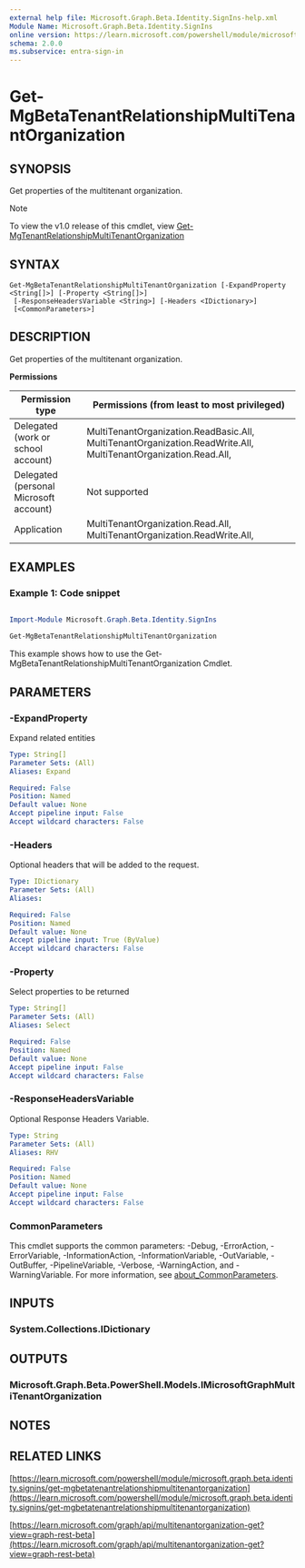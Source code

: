 ```yaml
---
external help file: Microsoft.Graph.Beta.Identity.SignIns-help.xml
Module Name: Microsoft.Graph.Beta.Identity.SignIns
online version: https://learn.microsoft.com/powershell/module/microsoft.graph.beta.identity.signins/get-mgbetatenantrelationshipmultitenantorganization
schema: 2.0.0
ms.subservice: entra-sign-in
---
```


# Get-MgBetaTenantRelationshipMultiTenantOrganization

## SYNOPSIS
Get properties of the multitenant organization.

> [!NOTE]
> To view the v1.0 release of this cmdlet, view [Get-MgTenantRelationshipMultiTenantOrganization](/powershell/module/Microsoft.Graph.Identity.SignIns/Get-MgTenantRelationshipMultiTenantOrganization?view=graph-powershell-1.0)

## SYNTAX

```
Get-MgBetaTenantRelationshipMultiTenantOrganization [-ExpandProperty <String[]>] [-Property <String[]>]
 [-ResponseHeadersVariable <String>] [-Headers <IDictionary>]
 [<CommonParameters>]
```

## DESCRIPTION
Get properties of the multitenant organization.

**Permissions**

| Permission type | Permissions (from least to most privileged) |
| --------------- | ------------------------------------------  |
| Delegated (work or school account) | MultiTenantOrganization.ReadBasic.All, MultiTenantOrganization.ReadWrite.All, MultiTenantOrganization.Read.All,  |
| Delegated (personal Microsoft account) | Not supported |
| Application | MultiTenantOrganization.Read.All, MultiTenantOrganization.ReadWrite.All,  |

## EXAMPLES
### Example 1: Code snippet

```powershell

Import-Module Microsoft.Graph.Beta.Identity.SignIns

Get-MgBetaTenantRelationshipMultiTenantOrganization

```
This example shows how to use the Get-MgBetaTenantRelationshipMultiTenantOrganization Cmdlet.


## PARAMETERS

### -ExpandProperty
Expand related entities

```yaml
Type: String[]
Parameter Sets: (All)
Aliases: Expand

Required: False
Position: Named
Default value: None
Accept pipeline input: False
Accept wildcard characters: False
```

### -Headers
Optional headers that will be added to the request.

```yaml
Type: IDictionary
Parameter Sets: (All)
Aliases:

Required: False
Position: Named
Default value: None
Accept pipeline input: True (ByValue)
Accept wildcard characters: False
```

### -Property
Select properties to be returned

```yaml
Type: String[]
Parameter Sets: (All)
Aliases: Select

Required: False
Position: Named
Default value: None
Accept pipeline input: False
Accept wildcard characters: False
```

### -ResponseHeadersVariable
Optional Response Headers Variable.

```yaml
Type: String
Parameter Sets: (All)
Aliases: RHV

Required: False
Position: Named
Default value: None
Accept pipeline input: False
Accept wildcard characters: False
```

### CommonParameters
This cmdlet supports the common parameters: -Debug, -ErrorAction, -ErrorVariable, -InformationAction, -InformationVariable, -OutVariable, -OutBuffer, -PipelineVariable, -Verbose, -WarningAction, and -WarningVariable. For more information, see [about_CommonParameters](http://go.microsoft.com/fwlink/?LinkID=113216).

## INPUTS

### System.Collections.IDictionary
## OUTPUTS

### Microsoft.Graph.Beta.PowerShell.Models.IMicrosoftGraphMultiTenantOrganization
## NOTES

## RELATED LINKS

[https://learn.microsoft.com/powershell/module/microsoft.graph.beta.identity.signins/get-mgbetatenantrelationshipmultitenantorganization](https://learn.microsoft.com/powershell/module/microsoft.graph.beta.identity.signins/get-mgbetatenantrelationshipmultitenantorganization)

[https://learn.microsoft.com/graph/api/multitenantorganization-get?view=graph-rest-beta](https://learn.microsoft.com/graph/api/multitenantorganization-get?view=graph-rest-beta)























